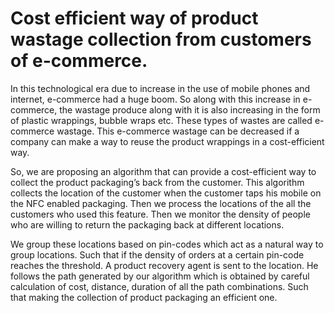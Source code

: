 # Cost efficient way of product wastage collection from customers of e-commerce.

In this technological era due to increase in the use of mobile phones and internet, e-commerce had a huge boom. So along with this increase in e-commerce, the wastage produce along with it is also increasing in the form of plastic wrappings, bubble wraps etc. These types of wastes are called e-commerce wastage. This e-commerce wastage can be decreased if a company can make a way to reuse the product wrappings in a cost-efficient way.

So, we are proposing an algorithm that can provide a cost-efficient way to collect the product packaging’s back from the customer. This algorithm collects the location of the customer when the customer taps his mobile on the NFC enabled packaging. Then we process the locations of the all the customers who used this feature. Then we monitor the density of people who are willing to return the packaging back at different locations.

We group these locations based on pin-codes which act as a natural way to group locations. Such that if the density of orders at a certain pin-code reaches the threshold. A product recovery agent is sent to the location. He follows the path generated by our algorithm which is obtained by careful calculation of cost, distance, duration of all the path combinations. Such that making the collection of product packaging an efficient one.
